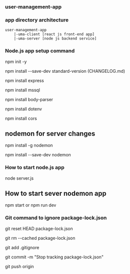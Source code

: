 ### user-management-app

### app directory architecture
    user-management-app
        |-uma-client [react js front-end app]
        |-uma-server [node js backend service]

### Node.js app setup command

npm init -y

npm install --save-dev standard-version  (CHANGELOG.md)

npm install express

npm install mssql 

npm install body-parser

npm install dotenv

npm install cors

## nodemon for server changes

npm install -g nodemon

npm install --save-dev nodemon

### How to start node.js app
node server.js

## How to start sever nodemon app
npm start
    or
npm run dev


### Git command to ignore package-lock.json

git reset HEAD package-lock.json

git rm --cached package-lock.json

git add .gitignore

git commit -m "Stop tracking package-lock.json"

git push origin <branch-name>
